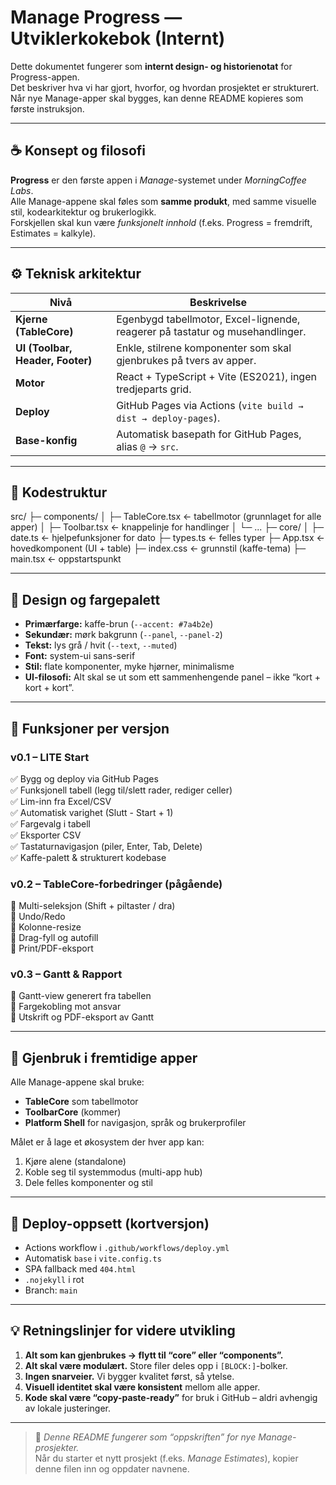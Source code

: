 # Manage Progress — Utviklerkokebok (Internt)

Dette dokumentet fungerer som **internt design- og historienotat** for Progress-appen.  
Det beskriver hva vi har gjort, hvorfor, og hvordan prosjektet er strukturert.  
Når nye Manage-apper skal bygges, kan denne README kopieres som første instruksjon.

---

## ☕ Konsept og filosofi

**Progress** er den første appen i *Manage*-systemet under *MorningCoffee Labs*.  
Alle Manage-appene skal føles som **samme produkt**, med samme visuelle stil, kodearkitektur og brukerlogikk.  
Forskjellen skal kun være *funksjonelt innhold* (f.eks. Progress = fremdrift, Estimates = kalkyle).

---

## ⚙️ Teknisk arkitektur

| Nivå | Beskrivelse |
|------|--------------|
| **Kjerne (TableCore)** | Egenbygd tabellmotor, Excel-lignende, reagerer på tastatur og musehandlinger. |
| **UI (Toolbar, Header, Footer)** | Enkle, stilrene komponenter som skal gjenbrukes på tvers av apper. |
| **Motor** | React + TypeScript + Vite (ES2021), ingen tredjeparts grid. |
| **Deploy** | GitHub Pages via Actions (`vite build → dist → deploy-pages`). |
| **Base-konfig** | Automatisk basepath for GitHub Pages, alias `@` → `src`. |

---

## 📂 Kodestruktur

src/
├─ components/
│ ├─ TableCore.tsx ← tabellmotor (grunnlaget for alle apper)
│ ├─ Toolbar.tsx ← knappelinje for handlinger
│ └─ ...
├─ core/
│ ├─ date.ts ← hjelpefunksjoner for dato
├─ types.ts ← felles typer
├─ App.tsx ← hovedkomponent (UI + table)
├─ index.css ← grunnstil (kaffe-tema)
├─ main.tsx ← oppstartspunkt

---

## 🧱 Design og fargepalett

- **Primærfarge:** kaffe-brun (`--accent: #7a4b2e`)
- **Sekundær:** mørk bakgrunn (`--panel`, `--panel-2`)
- **Tekst:** lys grå / hvit (`--text`, `--muted`)
- **Font:** system-ui sans-serif
- **Stil:** flate komponenter, myke hjørner, minimalisme
- **UI-filosofi:** Alt skal se ut som ett sammenhengende panel – ikke “kort + kort + kort”.

---

## 🧩 Funksjoner per versjon

### v0.1 – **LITE Start**
✅ Bygg og deploy via GitHub Pages  
✅ Funksjonell tabell (legg til/slett rader, rediger celler)  
✅ Lim-inn fra Excel/CSV  
✅ Automatisk varighet (Slutt - Start + 1)  
✅ Fargevalg i tabell  
✅ Eksporter CSV  
✅ Tastaturnavigasjon (piler, Enter, Tab, Delete)  
✅ Kaffe-palett & strukturert kodebase  

### v0.2 – **TableCore-forbedringer (pågående)**
🔹 Multi-seleksjon (Shift + piltaster / dra)  
🔹 Undo/Redo  
🔹 Kolonne-resize  
🔹 Drag-fyll og autofill  
🔹 Print/PDF-eksport  

### v0.3 – **Gantt & Rapport**
🔸 Gantt-view generert fra tabellen  
🔸 Fargekobling mot ansvar  
🔸 Utskrift og PDF-eksport av Gantt  

---

## 🧠 Gjenbruk i fremtidige apper

Alle Manage-appene skal bruke:
- **TableCore** som tabellmotor
- **ToolbarCore** (kommer)
- **Platform Shell** for navigasjon, språk og brukerprofiler

Målet er å lage et økosystem der hver app kan:
1. Kjøre alene (standalone)
2. Koble seg til systemmodus (multi-app hub)
3. Dele felles komponenter og stil

---

## 🚀 Deploy-oppsett (kortversjon)

- Actions workflow i `.github/workflows/deploy.yml`
- Automatisk `base` i `vite.config.ts`
- SPA fallback med `404.html`
- `.nojekyll` i rot
- Branch: `main`

---

## 💡 Retningslinjer for videre utvikling

1. **Alt som kan gjenbrukes → flytt til “core” eller “components”.**
2. **Alt skal være modulært.** Store filer deles opp i `[BLOCK:]`-bolker.
3. **Ingen snarveier.** Vi bygger kvalitet først, så ytelse.
4. **Visuell identitet skal være konsistent** mellom alle apper.
5. **Kode skal være “copy-paste-ready”** for bruk i GitHub – aldri avhengig av lokale justeringer.

---

> 🧾 *Denne README fungerer som “oppskriften” for nye Manage-prosjekter.*  
> Når du starter et nytt prosjekt (f.eks. *Manage Estimates*), kopier denne filen inn og oppdater navnene.
